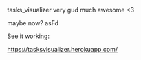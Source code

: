 tasks_visualizer
very gud much awesome <3

maybe now?
asFd

See it working:

https://tasksvisualizer.herokuapp.com/
